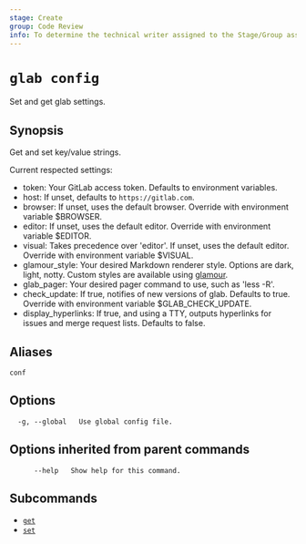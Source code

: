 ```yaml
---
stage: Create
group: Code Review
info: To determine the technical writer assigned to the Stage/Group associated with this page, see https://about.gitlab.com/handbook/product/ux/technical-writing/#assignments
---
```


<!--
This documentation is auto generated by a script.
Please do not edit this file directly. Run `make gen-docs` instead.
-->

# `glab config`

Set and get glab settings.

## Synopsis

Get and set key/value strings.

Current respected settings:

- token: Your GitLab access token. Defaults to environment variables.
- host: If unset, defaults to `https://gitlab.com`.
- browser: If unset, uses the default browser. Override with environment variable $BROWSER.
- editor: If unset, uses the default editor. Override with environment variable $EDITOR.
- visual: Takes precedence over 'editor'. If unset, uses the default editor. Override with environment variable $VISUAL.
- glamour_style: Your desired Markdown renderer style. Options are dark, light, notty. Custom styles are available using [glamour](https://github.com/charmbracelet/glamour#styles).
- glab_pager: Your desired pager command to use, such as 'less -R'.
- check_update: If true, notifies of new versions of glab. Defaults to true. Override with environment variable $GLAB_CHECK_UPDATE.
- display_hyperlinks: If true, and using a TTY, outputs hyperlinks for issues and merge request lists. Defaults to false.

## Aliases

```plaintext
conf
```

## Options

```plaintext
  -g, --global   Use global config file.
```

## Options inherited from parent commands

```plaintext
      --help   Show help for this command.
```

## Subcommands

- [`get`](get.md)
- [`set`](set.md)
